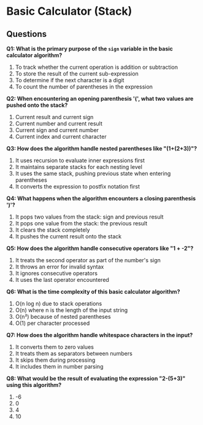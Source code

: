 # Basic Calculator (Stack)

## Questions

**Q1: What is the primary purpose of the `sign` variable in the basic calculator algorithm?**
1. To track whether the current operation is addition or subtraction
2. To store the result of the current sub-expression
3. To determine if the next character is a digit
4. To count the number of parentheses in the expression

**Q2: When encountering an opening parenthesis '(', what two values are pushed onto the stack?**
1. Current result and current sign
2. Current number and current result
3. Current sign and current number
4. Current index and current character

**Q3: How does the algorithm handle nested parentheses like "(1+(2+3))"?**
1. It uses recursion to evaluate inner expressions first
2. It maintains separate stacks for each nesting level
3. It uses the same stack, pushing previous state when entering parentheses
4. It converts the expression to postfix notation first

**Q4: What happens when the algorithm encounters a closing parenthesis ')'?**
1. It pops two values from the stack: sign and previous result
2. It pops one value from the stack: the previous result
3. It clears the stack completely
4. It pushes the current result onto the stack

**Q5: How does the algorithm handle consecutive operators like "1 + -2"?**
1. It treats the second operator as part of the number's sign
2. It throws an error for invalid syntax
3. It ignores consecutive operators
4. It uses the last operator encountered

**Q6: What is the time complexity of this basic calculator algorithm?**
1. O(n log n) due to stack operations
2. O(n) where n is the length of the input string
3. O(n²) because of nested parentheses
4. O(1) per character processed

**Q7: How does the algorithm handle whitespace characters in the input?**
1. It converts them to zero values
2. It treats them as separators between numbers
3. It skips them during processing
4. It includes them in number parsing

**Q8: What would be the result of evaluating the expression "2-(5+3)" using this algorithm?**
1. -6
2. 0
3. 4
4. 10